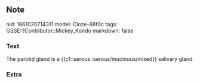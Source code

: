 ## Note
nid: 1661020714311
model: Cloze-88f0c
tags: GSSE::!Contributor::Mickey_Kondo
markdown: false

### Text
The parotid gland is a {{c1::serous::serous/mucinous/mixed}} salivary gland.

### Extra

